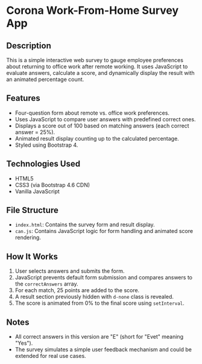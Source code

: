 # Corona Work-From-Home Survey App

## Description
This is a simple interactive web survey to gauge employee preferences about returning to office work after remote working. It uses JavaScript to evaluate answers, calculate a score, and dynamically display the result with an animated percentage count.

## Features
- Four-question form about remote vs. office work preferences.
- Uses JavaScript to compare user answers with predefined correct ones.
- Displays a score out of 100 based on matching answers (each correct answer = 25%).
- Animated result display counting up to the calculated percentage.
- Styled using Bootstrap 4.

## Technologies Used
- HTML5
- CSS3 (via Bootstrap 4.6 CDN)
- Vanilla JavaScript

## File Structure
- `index.html`: Contains the survey form and result display.
- `can.js`: Contains JavaScript logic for form handling and animated score rendering.

## How It Works
1. User selects answers and submits the form.
2. JavaScript prevents default form submission and compares answers to the `correctAnswers` array.
3. For each match, 25 points are added to the score.
4. A result section previously hidden with `d-none` class is revealed.
5. The score is animated from 0% to the final score using `setInterval`.

## Notes
- All correct answers in this version are "E" (short for "Evet" meaning "Yes").
- The survey simulates a simple user feedback mechanism and could be extended for real use cases.